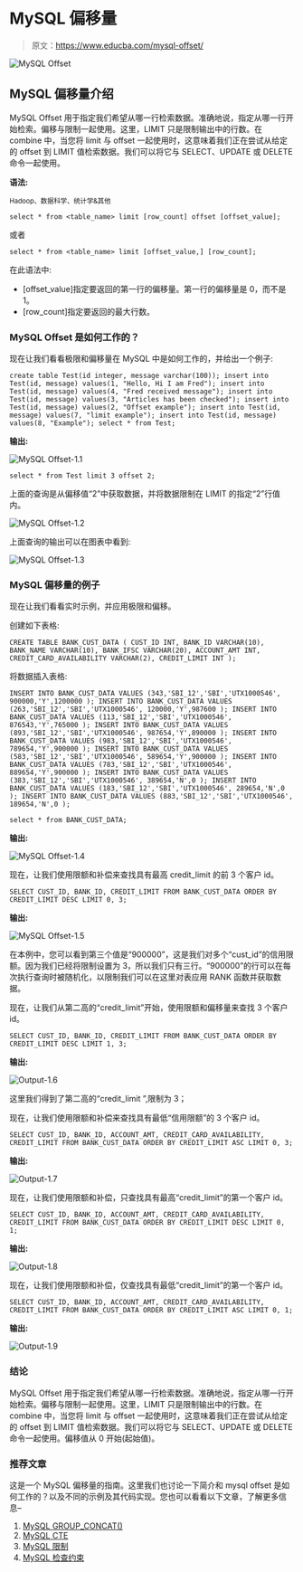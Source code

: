 # MySQL 偏移量

> 原文：<https://www.educba.com/mysql-offset/>

![MySQL Offset](img/1381b999f16d39a78c9f4a64ab222ce8.png)



## MySQL 偏移量介绍

MySQL Offset 用于指定我们希望从哪一行检索数据。准确地说，指定从哪一行开始检索。偏移与限制一起使用。这里，LIMIT 只是限制输出中的行数。在 combine 中，当您将 limit 与 offset 一起使用时，这意味着我们正在尝试从给定的 offset 到 LIMIT 值检索数据。我们可以将它与 SELECT、UPDATE 或 DELETE 命令一起使用。

**语法:**

<small>Hadoop、数据科学、统计学&其他</small>

`select * from <table_name> limit [row_count] offset [offset_value];`

或者

`select * from <table_name> limit [offset_value,] [row_count];`

在此语法中:

*   [offset_value]指定要返回的第一行的偏移量。第一行的偏移量是 0，而不是 1。
*   [row_count]指定要返回的最大行数。

### MySQL Offset 是如何工作的？

现在让我们看看极限和偏移量在 MySQL 中是如何工作的，并给出一个例子:

`create table Test(id integer, message varchar(100));
insert into Test(id, message) values(1, "Hello, Hi I am Fred");
insert into Test(id, message) values(4, "Fred received message");
insert into Test(id, message) values(3, "Articles has been checked");
insert into Test(id, message) values(2, "Offset example");
insert into Test(id, message) values(7, "limit example");
insert into Test(id, message) values(8, "Example");
select * from Test;`

**输出:**

![MySQL Offset-1.1](img/4143ee905fa923325570633e0c427167.png)



`select * from Test limit 3 offset 2;`

上面的查询是从偏移值“2”中获取数据，并将数据限制在 LIMIT 的指定“2”行值内。

![MySQL Offset-1.2](img/5b18eb113f39d2c1948a6f1a3457b81d.png)



上面查询的输出可以在图表中看到:

![MySQL Offset-1.3](img/d6e5352c91a0a852c64ccf04b1547056.png)



### MySQL 偏移量的例子

现在让我们看看实时示例，并应用极限和偏移。

创建如下表格:

`CREATE TABLE BANK_CUST_DATA
(
CUST_ID INT,
BANK_ID VARCHAR(10),
BANK_NAME VARCHAR(10),
BANK_IFSC VARCHAR(20),
ACCOUNT_AMT INT,
CREDIT_CARD_AVAILABILITY VARCHAR(2),
CREDIT_LIMIT INT
);`

将数据插入表格:

`INSERT INTO BANK_CUST_DATA VALUES (343,'SBI_12','SBI','UTX1000546', 900000,'Y',1200000 );
INSERT INTO BANK_CUST_DATA VALUES (263,'SBI_12','SBI','UTX1000546', 120000,'Y',987600 );
INSERT INTO BANK_CUST_DATA VALUES (113,'SBI_12','SBI','UTX1000546', 876543,'Y',765000 );
INSERT INTO BANK_CUST_DATA VALUES (893,'SBI_12','SBI','UTX1000546', 987654,'Y',890000 );
INSERT INTO BANK_CUST_DATA VALUES (983,'SBI_12','SBI','UTX1000546', 789654,'Y',900000 );
INSERT INTO BANK_CUST_DATA VALUES (583,'SBI_12','SBI','UTX1000546', 589654,'Y',900000 );
INSERT INTO BANK_CUST_DATA VALUES (783,'SBI_12','SBI','UTX1000546', 889654,'Y',900000 );
INSERT INTO BANK_CUST_DATA VALUES (383,'SBI_12','SBI','UTX1000546', 389654,'N',0 );
INSERT INTO BANK_CUST_DATA VALUES (183,'SBI_12','SBI','UTX1000546', 289654,'N',0 );
INSERT INTO BANK_CUST_DATA VALUES (883,'SBI_12','SBI','UTX1000546', 189654,'N',0 );`

`select * from BANK_CUST_DATA;`

**输出:**

![MySQL Offset-1.4](img/11ce6bfaf1b53db9a127b33ca265d253.png)



现在，让我们使用限额和补偿来查找具有最高 credit_limit 的前 3 个客户 id。

`SELECT
CUST_ID,
BANK_ID,
CREDIT_LIMIT
FROM
BANK_CUST_DATA
ORDER BY CREDIT_LIMIT DESC
LIMIT 0, 3;`

**输出:**

![MySQL Offset-1.5](img/78736c590bd95a83ce328267bff91dc9.png)



在本例中，您可以看到第三个值是“900000”，这是我们对多个“cust_id”的信用限额。因为我们已经将限制设置为 3，所以我们只有三行。“900000”的行可以在每次执行查询时被随机化，以限制我们可以在这里对表应用 RANK 函数并获取数据。

现在，让我们从第二高的“credit_limit”开始，使用限额和偏移量来查找 3 个客户 id。

`SELECT
CUST_ID,
BANK_ID,
CREDIT_LIMIT
FROM
BANK_CUST_DATA
ORDER BY CREDIT_LIMIT DESC
LIMIT 1, 3;`

**输出:**

![Output-1.6](img/dd7e472248b059cfa527ac85f5bd31dc.png)



这里我们得到了第二高的“credit_limit ”,限制为 3；

现在，让我们使用限额和补偿来查找具有最低“信用限额”的 3 个客户 id。

`SELECT
CUST_ID,
BANK_ID,
ACCOUNT_AMT,
CREDIT_CARD_AVAILABILITY,
CREDIT_LIMIT
FROM
BANK_CUST_DATA
ORDER BY CREDIT_LIMIT ASC
LIMIT 0, 3;`

**输出:**

![Output-1.7](img/34075288555955d5d313876ea12be402.png)



现在，让我们使用限额和补偿，只查找具有最高“credit_limit”的第一个客户 id。

`SELECT
CUST_ID,
BANK_ID,
ACCOUNT_AMT,
CREDIT_CARD_AVAILABILITY,
CREDIT_LIMIT
FROM
BANK_CUST_DATA
ORDER BY CREDIT_LIMIT DESC
LIMIT 0, 1;`

**输出:**

![Output-1.8](img/5707fb165c8478247e771a1d6ebd29df.png)



现在，让我们使用限额和补偿，仅查找具有最低“credit_limit”的第一个客户 id。

`SELECT
CUST_ID,
BANK_ID,
ACCOUNT_AMT,
CREDIT_CARD_AVAILABILITY,
CREDIT_LIMIT
FROM
BANK_CUST_DATA
ORDER BY CREDIT_LIMIT ASC
LIMIT 0, 1;`

**输出:**

![Output-1.9](img/f772836584f64672743a19a2999e7fd1.png)



### 结论

MySQL Offset 用于指定我们希望从哪一行检索数据。准确地说，指定从哪一行开始检索。偏移与限制一起使用。这里，LIMIT 只是限制输出中的行数。在 combine 中，当您将 limit 与 offset 一起使用时，这意味着我们正在尝试从给定的 offset 到 LIMIT 值检索数据。我们可以将它与 SELECT、UPDATE 或 DELETE 命令一起使用。偏移值从 0 开始(起始值)。

### 推荐文章

这是一个 MySQL 偏移量的指南。这里我们也讨论一下简介和 mysql offset 是如何工作的？以及不同的示例及其代码实现。您也可以看看以下文章，了解更多信息–

1.  [MySQL GROUP_CONCAT()](https://www.educba.com/mysql-group_concat/)
2.  [MySQL CTE](https://www.educba.com/mysql-cte/)
3.  [MySQL 限制](https://www.educba.com/mysql-limit/)
4.  [MySQL 检查约束](https://www.educba.com/mysql-check-constraint/)





